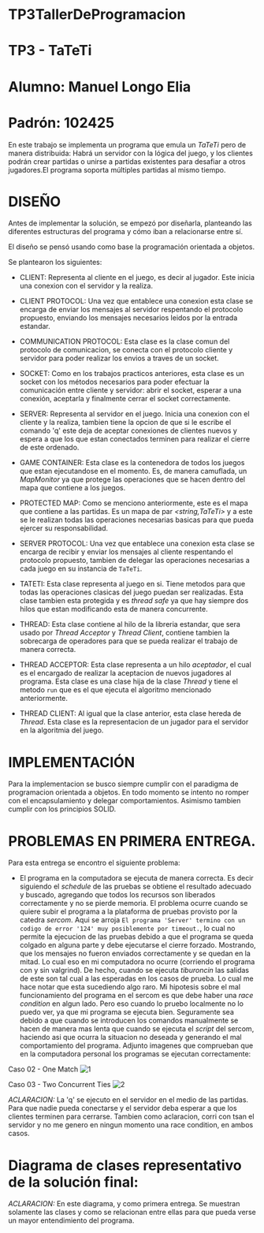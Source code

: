 # TP3TallerDeProgramacion
# TP3 - TaTeTi
# Alumno: Manuel Longo Elia
# Padrón: 102425

En este trabajo se implementa un programa que emula un *TaTeTi* pero de manera distribuida: Habrá un servidor con la lógica del juego, y los clientes podrán crear partidas o unirse a partidas existentes para desafiar a otros jugadores.El programa soporta múltiples partidas al mismo tiempo.

# DISEÑO

Antes de implementar la solución, se empezó por diseñarla, planteando las diferentes estructuras del programa y cómo iban a relacionarse entre sí. 

El diseño se pensó usando como base la programación orientada a objetos.

Se plantearon los siguientes:

- CLIENT: Representa al cliente en el juego, es decir al jugador. Este inicia una conexion con el servidor y la realiza.

- CLIENT PROTOCOL: Una vez que entablece una conexion esta clase se encarga de enviar los mensajes al servidor respentando el protocolo propuesto, enviando los mensajes necesarios leidos por la entrada estandar. 

- COMMUNICATION PROTOCOL: Esta clase es la clase comun del protocolo de comunicacion, se conecta con el protocolo cliente y servidor para poder realizar los envios a traves de un socket.

- SOCKET: Como en los trabajos practicos anteriores, esta clase es un socket con los métodos necesarios para poder efectuar la comunicación entre cliente y servidor: abrir el socket, esperar a una conexión, aceptarla y finalmente cerrar el socket correctamente.

- SERVER: Representa al servidor en el juego. Inicia una conexion con el cliente y la realiza, tambien tiene la opcion de que si le escribe el comando 'q' este deja de aceptar conexiones de clientes nuevos y espera a que los que estan conectados terminen para realizar el cierre de este ordenado.

- GAME CONTAINER: Esta clase es la contenedora de todos los juegos que estan ejecutandose en el momento. Es, de manera camuflada, un *MapMonitor* ya que protege las operaciones que se hacen dentro del mapa que contiene a los juegos.

- PROTECTED MAP: Como se menciono anteriormente, este es el mapa que contiene a las partidas. Es un mapa de par *<string,TaTeTi>* y a este se le realizan todas las operaciones necesarias basicas para que pueda ejercer su responsabilidad.

- SERVER PROTOCOL: Una vez que entablece una conexion esta clase se encarga de recibir y enviar los mensajes al cliente respentando el protocolo propuesto, tambien de delegar las operaciones necesarias a cada juego en su instancia de `TaTeTi`.

- TATETI: Esta clase representa al juego en si. Tiene metodos para que todas las operaciones clasicas del juego puedan ser realizadas. Esta clase tambien esta protegida y es *thread safe* ya que hay siempre dos hilos que estan modificando esta de manera concurrente.

- THREAD: Esta clase contiene al hilo de la libreria estandar, que sera usado por *Thread Acceptor* y *Thread Client*, contiene tambien la sobrecarga de operadores para que se pueda realizar el trabajo de manera correcta.

- THREAD ACCEPTOR: Esta clase representa a un hilo *aceptador*, el cual es el encargado de realizar la aceptacion de nuevos jugadores al programa. Esta clase es una clase hija de la clase *Thread* y tiene el metodo `run` que es el que ejecuta el algoritmo mencionado anteriormente.

- THREAD CLIENT: Al igual que la clase anterior, esta clase hereda de *Thread*. Esta clase es la representacion de un jugador para el servidor en la algoritmia del juego.

# IMPLEMENTACIÓN

Para la implementacion se busco siempre cumplir con el paradigma de programacion orientada a objetos. En todo momento se intento no romper con el encapsulamiento y delegar comportamientos. Asimismo tambien cumplir con los principios SOLID.

# PROBLEMAS EN PRIMERA ENTREGA.

Para esta entrega se encontro el siguiente problema:

- El programa en la computadora se ejecuta de manera correcta. Es decir siguiendo el *schedule* de las pruebas se obtiene el resultado adecuado y buscado, agregando que todos los recursos son liberados correctamente y no se pierde memoria. El problema ocurre cuando se quiere subir el programa a la plataforma de pruebas provisto por la catedra *sercom*. Aqui se arroja `El programa 'Server' termino con un codigo de error '124' muy posiblemente por timeout.`, lo cual no permite la ejecucion de las pruebas debido a que el programa se queda colgado en alguna parte y debe ejecutarse el cierre forzado. Mostrando, que los mensajes no fueron enviados correctamente y se quedan en la mitad. Lo cual eso en mi computadora no ocurre (corriendo el programa con y sin valgrind). De hecho, cuando se ejecuta *tiburoncin* las salidas de este son tal cual a las esperadas en los casos de prueba. Lo cual me hace notar que esta sucediendo algo raro. 
Mi hipotesis sobre el mal funcionamiento del programa en el sercom es que debe haber una *race condition* en algun lado. Pero eso cuando lo pruebo localmente no lo puedo ver, ya que mi programa se ejecuta bien. Seguramente sea debido a que cuando se introducen los comandos manualmente se hacen de manera mas lenta que cuando se ejecuta el *script* del sercom, haciendo asi que ocurra la situacion no deseada y generando el mal comportamiento del programa. 
Adjunto imagenes que comprueban que en la computadora personal los programas se ejecutan correctamente:

Caso 02 - One Match
![1](https://user-images.githubusercontent.com/45469722/120247742-ee851680-c24a-11eb-8a1f-d7bbbc8adbd1.png)


Caso 03 - Two Concurrent Ties
![2](https://user-images.githubusercontent.com/45469722/120247748-f2189d80-c24a-11eb-86ef-1e26e8394929.png)


*ACLARACION:* La 'q' se ejecuto en el servidor en el medio de las partidas. Para que nadie pueda conectarse y el servidor deba esperar a que los clientes terminen para cerrarse. Tambien como aclaracion, corri con tsan el servidor y no me genero en ningun momento una race condition, en ambos casos.


# Diagrama de clases representativo de la solución final:
*ACLARACION:* En este diagrama, y como primera entrega. Se muestran solamente las clases y como se relacionan entre ellas para que pueda verse un mayor entendimiento del programa.

